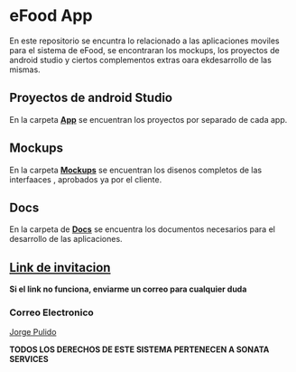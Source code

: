 # eFood App

En este repositorio se encuntra lo relacionado a las aplicaciones moviles para el sistema de eFood, se encontraran los mockups, los proyectos de android studio y ciertos complementos extras oara ekdesarrollo de las mismas.

## Proyectos de android Studio
En la carpeta [**App**](https://github.com/RowerPulido/e-Food-App/tree/master/App) se encuentran los proyectos por separado de cada app.

## Mockups
En la carpeta [**Mockups**](https://github.com/RowerPulido/e-Food-App/tree/master/Mockups) se encuentran los disenos completos de las interfaaces , aprobados ya por el cliente.

## Docs
En la carpeta de [**Docs**](https://github.com/RowerPulido/e-Food-App/tree/master/Docs) se encuentra los documentos necesarios para el desarrollo de las aplicaciones. 

## [Link de invitacion](https://github.com/RowerPulido/e-Food-App/invitations)
**Si el link no funciona, enviarme un correo para cualquier duda**

### Correo Electronico
[Jorge Pulido](mailto:jorgepulidotrujillo@gmail.com)

**TODOS LOS DERECHOS DE ESTE SISTEMA PERTENECEN A SONATA SERVICES**
